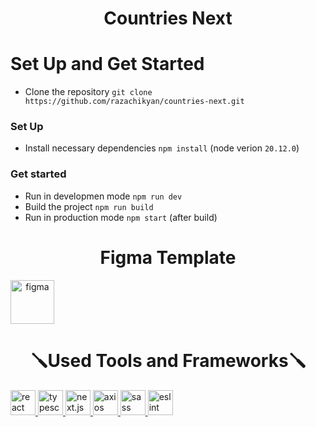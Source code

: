 <h1 align="center">Countries Next </h1>

# Set Up and Get Started
- Clone the repository `git clone https://github.com/razachikyan/countries-next.git`

### Set Up

- Install necessary dependencies `npm install`
  (node verion `20.12.0`)

### Get started

- Run in developmen mode `npm run dev`
- Build the project `npm run build`
- Run in production mode `npm start` (after build)

<h1 align="center">Figma Template</h1>
<a align="center" href="https://www.figma.com/design/9TUVcloltVpCdi5LHVCiVT/Countries?node-id=0-1&t=sr5jlednudzewZ0L-0" target="_blank" rel="noreferrer"> <img src="https://www.svgrepo.com/show/303210/figma-1-logo.svg" alt="figma" width="70" height="70"/></a>

<h1 align="center">🪛Used Tools and Frameworks🪛</h1>

<a href="https://react.dev/" target="_blank" rel="noreferrer"> <img src="https://www.svgrepo.com/show/303500/react-1-logo.svg" alt="react" width="40" height="40"/> </a>
<a href="https://www.typescriptlang.org/" target="_blank" rel="noreferrer"> <img src="https://www.svgrepo.com/show/374147/typescriptdef-official.svg" alt="typescript" width="40" height="40"/> </a>
<a href="https://nextjs.org/" target="_blank" rel="noreferrer"> <img src="https://www.svgrepo.com/show/378440/nextjs-fill.svg" alt="next.js" width="40" height="40"/> </a>
<a href="https://axios-http.com/" target="_blank" rel="noreferrer"> <img src="https://axios-http.com/assets/logo.svg" alt="axios" width="40" height="40"/> </a>
<a href="https://sass-lang.com/" target="_blank" rel="noreferrer"> <img src="https://www.svgrepo.com/show/349502/sass.svg" alt="sass" width="40" height="40"/> </a>
<a href="https://eslint.org/" target="_blank" rel="noreferrer"> <img src="https://www.svgrepo.com/show/353709/eslint.svg" alt="eslint" width="40" height="40"/> </a>



